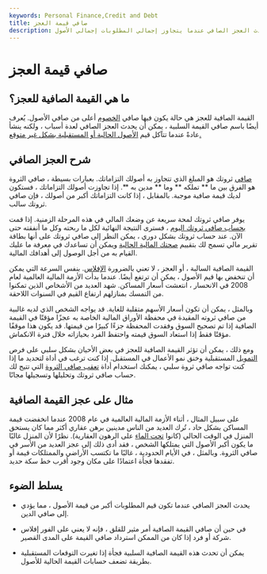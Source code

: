 ```yaml
---
keywords: Personal Finance,Credit and Debt
title: صافي قيمة العجز
description: يحدث العجز الصافي عندما يتجاوز إجمالي المطلوبات إجمالي الأصول.
---
```


# صافي قيمة العجز
## ما هي القيمة الصافية للعجز؟

القيمة الصافية للعجز هي حالة يكون فيها صافي [الخصوم](/liability) أعلى من صافي الأصول. يُعرف أيضًا باسم صافي القيمة السلبية ، يمكن أن يحدث العجز الصافي لعدة أسباب ، ولكنه ينشأ عادةً عندما تتآكل قيم [الأصول الحالية أو المستقبلية بشكل غير متوقع.](/asset)

## شرح العجز الصافي

[صافي](/networth) ثروتك هو المبلغ الذي تتجاوز به أصولك التزاماتك. بعبارات بسيطة ، صافي الثروة هو الفرق بين ما ** تملكه ** وما ** مدين به **. إذا تجاوزت أصولك التزاماتك ، فستكون لديك قيمة صافية موجبة. بالمقابل ، إذا كانت التزاماتك أكبر من أصولك ، فإن صافي ثروتك سالب.

يوفر صافي ثروتك لمحة سريعة عن وضعك المالي في هذه المرحلة الزمنية. إذا قمت [بحساب صافي ثروتك اليوم](/networth) ، فسترى النتيجة النهائية لكل ما ربحته وكل ما أنفقته حتى الآن. عند حساب ثروتك بشكل دوري ، يمكن النظر إلى صافي ثروتك على أنها بطاقة تقرير مالي تسمح لك بتقييم [صحتك المالية الحالية](/financial-health) ويمكن أن تساعدك في معرفة ما عليك القيام به من أجل الوصول إلى أهدافك المالية.

القيمة الصافية السالبة ، أو العجز ، لا تعني بالضرورة [الإفلاس](/bankruptcy). بنفس السرعة التي يمكن أن تنخفض بها قيم الأصول ، يمكن أن ترتفع أيضًا. عندما بدأت الأزمة المالية العالمية لعام 2008 في الانحسار ، انتعشت أسعار المساكن. شهد العديد من الأشخاص الذين تمكنوا من التمسك بمنازلهم ارتفاع القيم في السنوات اللاحقة.

وبالمثل ، يمكن أن تكون أسعار الأسهم متقلبة للغاية. قد يواجه الشخص الذي لديه غالبية من صافي ثروته المقيدة في محفظة الأوراق المالية الخاصة به عجزًا مؤقتًا في القيمة الصافية إذا تم تصحيح السوق وفقدت المحفظة جزءًا كبيرًا من قيمتها. قد يكون هذا موقفًا مؤقتًا فقط إذا استعاد السوق قيمته واحتفظ الفرد بحيازاته خلال فترة الانكماش.

ومع ذلك ، يمكن أن تؤثر القيمة الصافية للعجز في بعض الأحيان بشكل سلبي على فرص [التمويل](/financing) المستقبلية وخنق نمو الأعمال في المستقبل. إذا كنت ترغب في أداة لتحديد ما إذا كنت تواجه صافي ثروة سلبي ، يمكنك استخدام أداة [تعقب صافي الثروة](/networth) التي تتيح لك حساب صافي ثروتك وتحليلها وتسجيلها مجانًا.

## مثال على عجز القيمة الصافية

على سبيل المثال ، أثناء الأزمة المالية العالمية في عام 2008 عندما انخفضت قيمة المساكن بشكل حاد ، تُرك العديد من الناس مدينين برهن عقاري أكثر مما كان يستحق المنزل في الوقت الحالي (كانوا [تحت الماء](/underwater-mortgage) على الرهون العقارية). نظرًا لأن المنزل غالبًا ما يكون أكبر الأصول التي يمتلكها الشخص ، فقد أدى ذلك إلى عجز العديد من الأسر في صافي الثروة. وبالمثل ، في الأيام الحدودية ، غالبًا ما تكتسب الأراضي والممتلكات قيمة أو تفقدها فجأة اعتمادًا على مكان وجود أقرب خط سكة حديد.

## يسلط الضوء

- يحدث العجز الصافي عندما تكون قيم المطلوبات أكبر من قيمة الأصول ، مما يؤدي إلى صافي الدين.

- في حين أن صافي القيمة الصافية أمر مثير للقلق ، فإنه لا يعني على الفور إفلاس شركة أو فرد إذا كان من الممكن استرداد صافي القيمة على المدى القصير.

- يمكن أن تحدث هذه القيمة الصافية السلبية فجأة إذا تغيرت التوقعات المستقبلية بطريقة تضعف حسابات القيمة الحالية للأصول.


